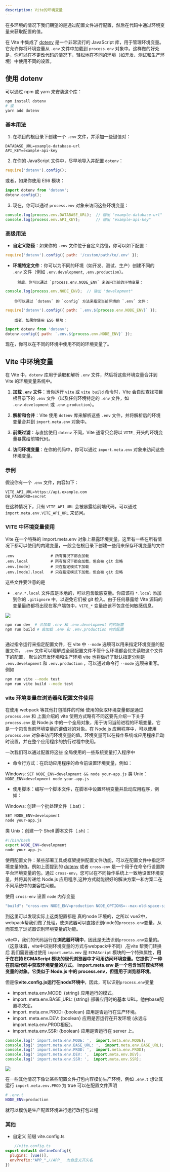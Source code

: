```yaml
---
description: Vite的环境变量
---
```

在多环境的情况下我们期望的是通过配置文件进行配置，然后在代码中通过环境变量来获取配置的值。

在 Vite 中集成了 [dotenv](https://github.com/motdotla/dotenv#-documentation) 是一个非常流行的 JavaScript 库，用于管理环境变量。它允许你将环境变量从 `.env` 文件中加载到 `process.env` 对象中。这样做的好处是，你可以在不更改代码的情况下，轻松地在不同的环境（如开发、测试和生产环境）中使用不同的设置。


## 使用 dotenv
可以通过 npm 或 yarn 来安装这个库：

```bash
npm install dotenv
# 或
yarn add dotenv
```

### 基本用法

1. 在项目的根目录下创建一个 `.env` 文件，并添加一些键值对：

```
DATABASE_URL=example-database-url
API_KEY=example-api-key
```

2. 在你的 JavaScript 文件中，尽早地导入并配置 `dotenv`：

```javascript
require('dotenv').config();
```

或者，如果你使用 ES6 模块：

```javascript
import dotenv from 'dotenv';
dotenv.config();
```

3. 现在，你可以通过 `process.env` 对象来访问这些环境变量：

```javascript
console.log(process.env.DATABASE_URL);  // 输出 "example-database-url"
console.log(process.env.API_KEY);       // 输出 "example-api-key"
```

### 高级用法

- **自定义路径**：如果你的 `.env` 文件位于自定义路径，你可以如下配置：

```javascript
require('dotenv').config({ path: '/custom/path/to/.env' });
```

- **环境特定文件**：你可以为不同的环境（如开发、测试、生产）创建不同的 `.env` 文件（例如 `.env.development`, `.env.production`）。

		然后，你可以通过 `process.env.NODE_ENV` 来访问当前的环境变量：

```javascript
console.log(process.env.NODE_ENV);  // 输出 "development"
```

		你可以通过 `dotenv` 的 `config` 方法来指定当前环境的 `.env` 文件：

```javascript
require('dotenv').config({ path: `.env.${process.env.NODE_ENV}` });
```

		或者，如果你使用 ES6 模块：

```javascript
import dotenv from 'dotenv';
dotenv.config({ path: `.env.${process.env.NODE_ENV}` });
```
现在，你可以在不同的环境中使用不同的环境变量了。

## Vite 中环境变量


在 Vite 中，`dotenv` 库用于读取和解析 `.env` 文件，然后将这些环境变量合并到 Vite 的环境变量系统中。

1. **加载 `.env` 文件**：当你运行 `vite` 或 `vite build` 命令时，Vite 会自动查找项目根目录下的 `.env` 文件（以及任何环境特定的 `.env` 文件，如 `.env.development` 或 `.env.production`）。

2. **解析和合并**：Vite 使用 `dotenv` 库来解析这些 `.env` 文件，并将解析后的环境变量合并到 `import.meta.env` 对象中。

3. **前缀过滤**：与直接使用 `dotenv` 不同，Vite 通常只会将以 `VITE_` 开头的环境变量暴露给前端代码。

4. **访问环境变量**：在你的代码中，你可以通过 `import.meta.env` 对象来访问这些环境变量。



### 示例

假设你有一个 `.env` 文件，内容如下：

```
VITE_API_URL=https://api.example.com
DB_PASSWORD=secret
```

在这种情况下，只有 `VITE_API_URL` 会被暴露给前端代码，可以通过 `import.meta.env.VITE_API_URL` 来访问。

### VITE 中环境变量使用

Vite 在一个特殊的 import.meta.env 对象上暴露环境变量。这里有一些在所有情况下都可以使用的内建变量，一般会在根目录下创建一些用来保存环境变量的文件

~~~
.env                # 所有情况下都会加载
.env.local          # 所有情况下都会加载，但会被 git 忽略
.env.[mode]         # 只在指定模式下加载
.env.[mode].local   # 只在指定模式下加载，但会被 git 忽略
~~~
这些文件要注意的是

* `.env.*.local` 文件应是本地的，可以包含敏感变量。你应该将 `*.local` 添加到你的 `.gitignore` 中，以避免它们被 git 检入。由于任何暴露给 Vite 源码的变量最终都将出现在客户端包中，`VITE_*` 变量应该不包含任何敏感信息。

![](/images/2023-08-27-12-33-13.png)

~~~ bash
npm run dev  # 会加载 .env 和 .env.development 内的配置
npm run build # 会加载 .env 和 .env.production 内的配置
 
~~~

通过指令运行来指定配置文件，在 vite 中 `--mode` 选项可以用来指定环境变量的配置文件， `.env` 文件可以理解成全局配置文件不管什么环境都会优先读取这个文件下的配置， 默认的开发环境和生产环境 vite 也将做好了默认指定分别是 `.env.development` 和 `.env.production` ，可以通过命令行 `--mode` 选项来重写。例如
~~~bash
npm run vite --mode test
npm run vite build --mode test
~~~

### vite 环境变量在浏览器和配置文件使用
在使用 webpack 等其他打包插件的时候 使用的获取环境变量都是通过  `process.env` 和 上面介绍的 vite 使用方式略有不同这要先介绍一下关于`process.env` 是 Node.js 中的一个全局对象，用于访问当前进程的环境变量。它是一个包含当前环境变量的键值对的对象。在 Node.js 应用程序中，可以使用 `process.env` 对象来访问环境变量的值。环境变量可以在操作系统或应用程序启动时设置，并在整个应用程序的执行过程中使用。

一次我们可以通过配置将这些 全局使用的一些系统变量打入程序中

* 命令行方式：在启动应用程序的命令前设置环境变量，例如：

Windows: `SET NODE_ENV=development && node your-app.js`
类 Unix：`NODE_ENV=development node your-app.js`

* 使用脚本：编写一个脚本文件，在脚本中设置环境变量并启动应用程序，例如：

Windows: 创建一个批处理文件（.bat）：
~~~bash
SET NODE_ENV=development
node your-app.js
~~~
类 Unix：创建一个 Shell 脚本文件（.sh）：
~~~bash
#!/bin/bash
export NODE_ENV=development
node your-app.js
~~~
使用配置文件：某些部署工具或框架提供配置文件功能，可以在配置文件中指定环境变量的值。例如上面提到的 [dotenv](https://github.com/motdotla/dotenv#-documentation) 或者 `cross-env` 是一个用于在命令行设置跨平台环境变量的包。通过 `cross-env`，您可以在不同操作系统上一致地设置环境变量，并将其传递给 Node.js 应用程序,这种方式就能很好的解决方案一和方案二在不同系统中的兼容性问题。

使用 `cross-env` 设置 `node`  内存变量
~~~bash
"build": "cross-env NODE_ENV=production NODE_OPTIONS=--max-old-space-size=8192 pnpm vite build",
~~~

到这里可以发现实际上这类配置都是 真的node 环境的，之所以 vue2中，webpack帮我们做了处理，使浏览器可以直接识别node的`process.env`变量，从而实现了浏览器识别环境变量的功能。

vite中，我们的代码运行在**浏览器环境中**，因此是无法识别`process.env`变量的。（这意味着，vite中识别环境变量的方式与webpack中不同）,在vite 帮我们转换后 我们需要通过使用 `import.meta.env` 是 `ECMAScript` 模块的一个特殊属性，**用于在在持 ECMAScript 模块的现代浏览器中才可用访问环境变量。它提供了一种在前端代码中获取环境变量的方式。** **import.meta.env 是一个包含当前模块环境变量的对象。它类似于 Node.js 中的 process.env，但适用于浏览器环境**。

但是像**vite.config.js运行在node环境中**，因此，可以识别`process.env`变量

* import.meta.env.MODE: {string} 应用运行的模式。
* import. meta.env.BASE_URL: {string} 部署应用时的基本 URL。他由base配置项决定。
* import. meta.env.PROD: {boolean} 应用是否运行在生产环境。
* import. meta.env.DEV: {boolean} 应用是否运行在开发环境 (永远与 import.meta.env.PROD相反)。
* import.meta.env.SSR: {boolean} 应用是否运行在 server 上。

~~~js
console.log(' import.meta.env.MODE: ',  import.meta.env.MODE);
console.log(' import.meta.env.BASE_URL: ',  import.meta.env.BASE_URL);
console.log(' import.meta.env.PROD: ',  import.meta.env.PROD);
console.log(' import.meta.env.DEV: ',  import.meta.env.DEV);
console.log(' import.meta.env.SSR: ',  import.meta.env.SSR);
~~~
![](/images/2023-08-27-14-57-31.png)

在一些其他情况下像让某些配置文件打包内容模仿生产环境，例如 `.env.t` 想让其运行 `import.meta.env.PROD` 为 true 可以在配置文件声明
~~~bash
# .env.t
NODE_ENV=production
~~~
就可以模仿是生产配置环境进行运行改打包过程

### 其他
* 自定义 前缀 vite.config.ts
~~~js
	//vite.config.ts
export default defineConfig({
  plugins: [vue()],
  envPrefix:"APP_",//APP_  为自定义开头名
})
~~~